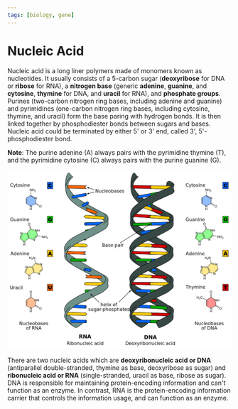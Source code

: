 ```yaml
---
tags: [biology, gene]
---
```


# Nucleic Acid

Nucleic acid is a long liner polymers made of monomers known as nucleotides. It
usually consists of a 5-carbon sugar (**deoxyribose** for DNA or **ribose** for
RNA), a **nitrogen base** (generic **adenine**, **guanine**, and **cytosine**,
**thymine** for DNA, and **uracil** for RNA), and **phosphate groups**. Purines
(two-carbon nitrogen ring bases, including adenine and guanine) and pyrimidines
(one-carbon nitrogen ring bases, including cytosine, thymine, and uracil) form
the base paring with hydrogen bonds. It is then linked together by
phosphodiester bonds between sugars and bases. Nucleic acid could be terminated
by either 5' or 3' end, called 3', 5'-phosphodiester bond.

**Note**: The purine adenine (A) always pairs with the pyrimidine thymine (T),
and the pyrimidine cytosine (C) always pairs with the purine guanine (G).

![Nucleic acid structure](./pic/nucleic-acid.png)

There are two nucleic acids which are **deoxyribonucleic acid or DNA**
(antiparallel double-stranded, thymine as base, deoxyribose as sugar) and
**ribonucleic acid or RNA** (single-stranded, uracil as base, ribose as sugar).
DNA is responsible for maintaining protein-encoding information and can't
function as an enzyme. In contrast, RNA is the protein-encoding information
carrier that controls the information usage, and can function as an enzyme.
